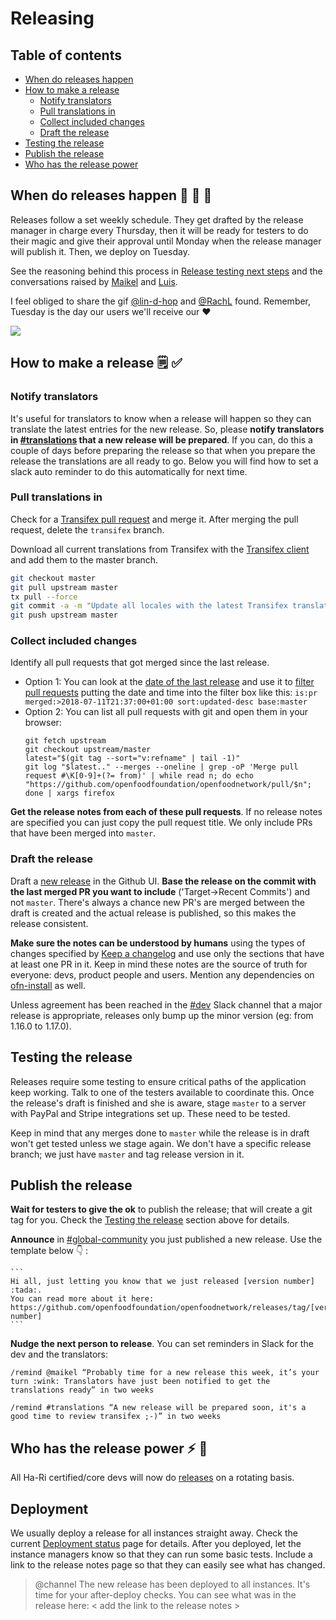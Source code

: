 # Releasing

## Table of contents

* [When do releases happen](#when-do-releases-happen)
* [How to make a release](#how-to-make-a-release)
  * [Notify translators](#notify-translators)
  * [Pull translations in](#pull-translations-in)
  * [Collect included changes](#collect-included-changes)
  * [Draft the release](#draft-the-release)
* [Testing the release](#testing-the-release)
* [Publish the release](#publish-the-release)
* [Who has the release power](#who-has-the-release-power)

## When do releases happen :steam_locomotive: :train: :train:

Releases follow a set weekly schedule. They get drafted by the release manager in charge every Thursday, then it will be ready for testers to do their magic and give their approval until Monday when the release manager will publish it. Then, we deploy on Tuesday.

See the reasoning behind this process in [Release testing next steps](https://community.openfoodnetwork.org/t/release-testing-next-steps/1741/10) and the conversations raised by [Maikel](https://openfoodnetwork.slack.com/archives/C02TZ6X00/p1571294180029100) and [Luis](https://openfoodnetwork.slack.com/archives/CAVTM01QB/p1571145642017500).

I feel obliged to share the gif [@lin-d-hop](https://github.com/lin-d-hop) and [@RachL](https://github.com/RachL) found. Remember, Tuesday is the day our users we'll receive our :heart:

![](https://media.giphy.com/media/3o7qE52FdzR7awdCo0/giphy.gif)

## How to make a release :spiral_notepad: :white_check_mark: 

### Notify translators

It's useful for translators to know when a release will happen so they can translate the latest entries for the new release. So, please **notify translators in [#translations](https://openfoodnetwork.slack.com/messages/CFU9N7TGB/) that a new release will be prepared**. If you can, do this a couple of days before preparing the release so that when you prepare the release the translations are all ready to go. Below you will find how to set a slack auto reminder to do this automatically for next time.

### Pull translations in
Check for a [Transifex pull request](https://github.com/openfoodfoundation/openfoodnetwork/pulls?utf8=%E2%9C%93&q=is%3Apr+is%3Aopen+head%3Atransifex) and merge it. After merging the pull request, delete the `transifex` branch.

Download all current translations from Transifex with the [Transifex client](https://github.com/openfoodfoundation/openfoodnetwork/wiki/Internationalisation-(i18n)#transifex-client) and add them to the master branch.
  ```sh
  git checkout master
  git pull upstream master
  tx pull --force
  git commit -a -m "Update all locales with the latest Transifex translations"
  git push upstream master
  ```

### Collect included changes

Identify all pull requests that got merged since the last release.
  - Option 1: You can look at the [date of the last release](https://github.com/openfoodfoundation/openfoodnetwork/releases/latest) and use it to [filter pull requests](https://github.com/openfoodfoundation/openfoodnetwork/pulls?utf8=%E2%9C%93&q=is%3Apr+merged%3A%3E2019-08-13T20%3A00%3A00%2B02%3A00+sort%3Aupdated-desc+base%3Amaster) putting the date and time into the filter box like this: `is:pr merged:>2018-07-11T21:37:00+01:00 sort:updated-desc base:master`
  - Option 2: You can list all pull requests with git and open them in your browser:
    ```
    git fetch upstream
    git checkout upstream/master
    latest="$(git tag --sort="v:refname" | tail -1)"
    git log "$latest.." --merges --oneline | grep -oP 'Merge pull request #\K[0-9]+(?= from)' | while read n; do echo "https://github.com/openfoodfoundation/openfoodnetwork/pull/$n"; done | xargs firefox
    ```
**Get the release notes from each of these pull requests**. If no release notes are specified you can just copy the pull request title. We only include PRs that have been merged into `master`.

### Draft the release

Draft a [new release](https://github.com/openfoodfoundation/openfoodnetwork/releases/new) in the Github UI. **Base the release on the commit with the last merged PR you want to include** ('Target->Recent Commits') and not `master`. There's always a chance new PR's are merged between the draft is created and the actual release is published, so this makes the release consistent.

**Make sure the notes can be understood by humans** using the types of changes specified by [Keep a changelog](https://keepachangelog.com) and use only the sections that have at least one PR in it. Keep in mind these notes are the source of truth for everyone: devs, product people and users. Mention any dependencies on [ofn-install](https://github.com/openfoodfoundation/ofn-install) as well.

Unless agreement has been reached in the [#dev](https://openfoodnetwork.slack.com/messages/C2GQ45KNU) Slack channel that a major release is appropriate, releases only bump up the minor version (eg: from 1.16.0 to 1.17.0).

## Testing the release

Releases require some testing to ensure critical paths of the application keep working. Talk to one of the testers available to coordinate this. Once the release's draft is finished and she is aware, stage `master` to a server with PayPal and Stripe integrations set up. These need to be tested.

Keep in mind that any merges done to `master` while the release is in draft won't get tested unless we stage again. We don't have a specific release branch; we just have `master` and tag release version in it.

## Publish the release

**Wait for testers to give the ok** to publish the release; that will create a git tag for you. Check the [Testing the release](#testing-the-release) section above for details.

**Announce** in [#global-community](https://openfoodnetwork.slack.com/archives/C59ADD8F2) you just published a new release. Use the template below :point_down: :

    ```
    Hi all, just letting you know that we just released [version number] :tada:.
    You can read more about it here: https://github.com/openfoodfoundation/openfoodnetwork/releases/tag/[version number]
    ```
**Nudge the next person to release**. You can set reminders in Slack for the dev and the translators:

```
/remind @maikel “Probably time for a new release this week, it’s your turn :wink: Translators have just been notified to get the translations ready” in two weeks
```

```
/remind #translations “A new release will be prepared soon, it's a good time to review transifex ;-)” in two weeks
```

## Who has the release power :zap: :muscle: 

All Ha-Ri certified/core devs will now do [releases](https://github.com/openfoodfoundation/openfoodnetwork/wiki/Pipeline-development-process#release) on a rotating basis.

## Deployment

We usually deploy a release for all instances straight away. Check the current [Deployment status](https://github.com/openfoodfoundation/ofn-install/wiki/Current-deployment-status) page for details. After you deployed, let the instance managers know so that they can run some basic tests. Include a link to the release notes page so that they can easily see what has changed.

> @channel The new release has been deployed to all instances. It's time for your after-deploy checks. You can see what was in the release here: < add the link to the release notes >
